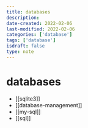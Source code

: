 ```yaml
---
title: databases
description: 
date-created: 2022-02-06
last-modified: 2022-02-06
categories: ['database'] 
tags: ['database'] 
isdraft: false
type: note
---
```


# databases

- [[sqlite3]]
- [[database-management]]
- [[my-sql]]
- [[sql]]